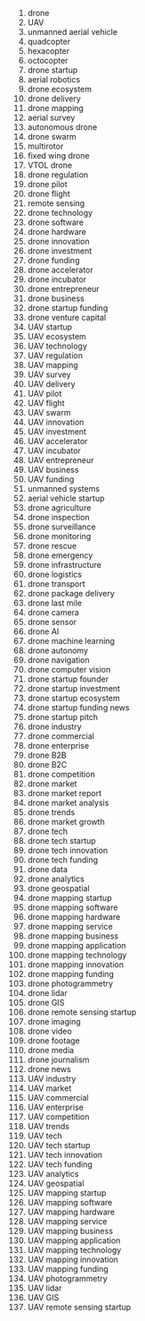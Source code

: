 1. drone
2. UAV
3. unmanned aerial vehicle
4. quadcopter
5. hexacopter
6. octocopter
7. drone startup
8. aerial robotics
9. drone ecosystem
10. drone delivery
11. drone mapping
12. aerial survey
13. autonomous drone
14. drone swarm
15. multirotor
16. fixed wing drone
17. VTOL drone
18. drone regulation
19. drone pilot
20. drone flight
21. remote sensing
22. drone technology
23. drone software
24. drone hardware
25. drone innovation
26. drone investment
27. drone funding
28. drone accelerator
29. drone incubator
30. drone entrepreneur
31. drone business
32. drone startup funding
33. drone venture capital
34. UAV startup
35. UAV ecosystem
36. UAV technology
37. UAV regulation
38. UAV mapping
39. UAV survey
40. UAV delivery
41. UAV pilot
42. UAV flight
43. UAV swarm
44. UAV innovation
45. UAV investment
46. UAV accelerator
47. UAV incubator
48. UAV entrepreneur
49. UAV business
50. UAV funding
51. unmanned systems
52. aerial vehicle startup
53. drone agriculture
54. drone inspection
55. drone surveillance
56. drone monitoring
57. drone rescue
58. drone emergency
59. drone infrastructure
60. drone logistics
61. drone transport
62. drone package delivery
63. drone last mile
64. drone camera
65. drone sensor
66. drone AI
67. drone machine learning
68. drone autonomy
69. drone navigation
70. drone computer vision
71. drone startup founder
72. drone startup investment
73. drone startup ecosystem
74. drone startup funding news
75. drone startup pitch
76. drone industry
77. drone commercial
78. drone enterprise
79. drone B2B
80. drone B2C
81. drone competition
82. drone market
83. drone market report
84. drone market analysis
85. drone trends
86. drone market growth
87. drone tech
88. drone tech startup
89. drone tech innovation
90. drone tech funding
91. drone data
92. drone analytics
93. drone geospatial
94. drone mapping startup
95. drone mapping software
96. drone mapping hardware
97. drone mapping service
98. drone mapping business
99. drone mapping application
100. drone mapping technology
101. drone mapping innovation
102. drone mapping funding
103. drone photogrammetry
104. drone lidar
105. drone GIS
106. drone remote sensing startup
107. drone imaging
108. drone video
109. drone footage
110. drone media
111. drone journalism
112. drone news
113. UAV industry
114. UAV market
115. UAV commercial
116. UAV enterprise
117. UAV competition
118. UAV trends
119. UAV tech
120. UAV tech startup
121. UAV tech innovation
122. UAV tech funding
123. UAV analytics
124. UAV geospatial
125. UAV mapping startup
126. UAV mapping software
127. UAV mapping hardware
128. UAV mapping service
129. UAV mapping business
130. UAV mapping application
131. UAV mapping technology
132. UAV mapping innovation
133. UAV mapping funding
134. UAV photogrammetry
135. UAV lidar
136. UAV GIS
137. UAV remote sensing startup

